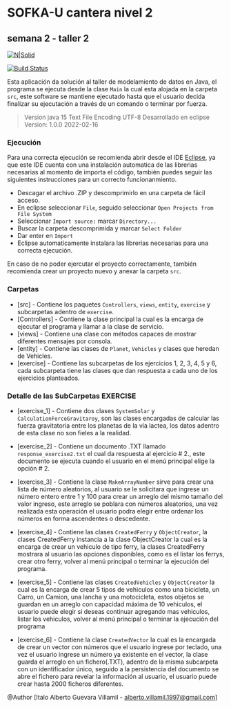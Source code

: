 # SOFKA-U cantera nivel 2

## semana 2 - taller 2

[![N|Solid](https://bochackathon.com/wp-content/uploads/2019/07/java.png)](https://www.oracle.com/java/technologies/javase/jdk15-archive-downloads.html)

[![Build Status](https://travis-ci.org/joemccann/dillinger.svg?branch=master)](https://github.com/ing-italog?tab=repositories)

Esta  aplicación da solución al taller de modelamiento de datos en Java, el programa se ejecuta desde la clase `Main` la cual esta alojada en la carpeta `src`, este software se mantiene ejecutado hasta que el usuario decida finalizar su ejecutación a través de un comando o terminar por fuerza.

> Version java 15 
> Text File Encoding UTF-8
> Desarrollado en eclipse
> Version: 1.0.0 2022-02-16

### Ejecución

Para una correcta ejecución se recomienda abrir desde  el IDE [Eclipse](https://www.eclipse.org/downloads/), ya que este IDE cuenta con una instalación automatica de las librerias necesarias al momento de importa el código, también puedes seguir las siguientes instrucciones para un correcto funcionanmiento.

- Descagar el archivo .ZIP y descomprimirlo en una carpeta de fácil acceso.
- En eclipse seleccionar `File`, seguido seleccionar `Open Projects from File System`
- Seleccionar `Import source:` marcar `Directory...`
- Buscar la carpeta descomprimida y marcar `Select Folder`
- Dar enter en `Import`
- Eclipse automaticamente instalara las librerias necesarias para una correcta ejecución.

En caso de no poder ejercutar el proyecto correctamente, también recomienda crear un proyecto nuevo y anexar la carpeta `src`.

### Carpetas

- [src] - Contiene los paquetes `Controllers`, `views`, `entity`, `exercise` y subcarpetas adentro de `exercise`.
- [Controllers]  - Contiene la clase principal la cual es la encarga de ejecutar el programa y llamar a la clase de servicio.
- [views] - Contiene una clase con métodos capaces de mostrar diferentes mensajes por consola.
- [entity] - Contiene las clases de `Planet`, `Vehicles` y clases que heredan de Vehicles.
- [exercise] - Contiene las subcarpetas de los ejercicios 1, 2, 3, 4, 5 y 6, cada subcarpeta tiene las clases que dan respuesta a cada uno de los ejercicios planteados.

### Detalle de las SubCarpetas EXERCISE

- [exercise_1] - Contiene dos clases `SystemSolar` y `CalculationForceGravitaroy`, son las clases encargadas de calcular las fuerza gravitatoria entre los planetas de la vía lactea, los datos adentro de esta clase no son fieles a la realidad.

- [exercise_2] - Contiene un documento .TXT llamado `response_exercise2.txt` el cual da respuesta al ejercicio # 2., este documento se ejecuta cuando el usuario en el menú principal elige la opción # 2.

- [exercise_3] - Contiene la clase `MakeArrayNumber` sirve para crear una lista de número aleatorios, al usuario se le solicitara que ingrese un número entero entre 1 y 100 para crear un arreglo del mismo tamaño del valor ingreso, este arreglo se poblara con números aleatorios, una vez realizada esta operación el usuario podra elegir entre ordenar los números en forma ascendentes o descedente.

- [exercise_4] - Contiene las clases `CreatedFerry` y `ObjectCreator`, la clases CreatedFerry instancia a la clase ObjectCreator la cual es la encarga de crear un vehiculo de tipo ferry, la clases CreatedFerry mostrara al usuario las opciones disponibles, como es el listar los ferrys, crear otro ferry, volver al menú principal o terminar la ejecución del programa.

- [exercise_5] - Contiene las clases `CreatedVehicles` y `ObjectCreator` la cual es la encarga de crear 5 tipos de vehiculos como una bicicleta, un Carro, un Camion, una lancha y una motocicleta, estos objetos se guardan en un arreglo con capacidad máxima de 10 vehiculos, el usuario puede elegir si deseas continuar agregando mas vehiculos, listar los vehiculos, volver al menú principal o terminar la ejecución del programa

- [exercise_6] - Contiene la clase `CreatedVector` la cual es la encargada de crear un vector con números que el usuario ingrese por teclado, una vez el usuario ingrese un número ya existente en el vector, la clase guarda el arreglo en un fichero(.TXT), adentro de la misma subcarpeta con un identificador único, seguido a la persistencia del documento se abre el fichero para revelar la información al usuario, el usuario puede crear hasta 2000 ficheros diferentes.


@Author [Italo Alberto Guevara Villamil - alberto.villamil.1997@gmail.com]